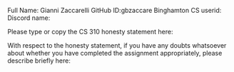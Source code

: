 Full Name: Gianni Zaccarelli
GitHub ID:gbzaccare
Binghamton CS userid:
Discord name:

Please type or copy the CS 310 honesty statement here:

With respect to the honesty statement, if you have any doubts whatsoever 
about whether you have completed the assignment appropriately, 
please describe briefly here:

